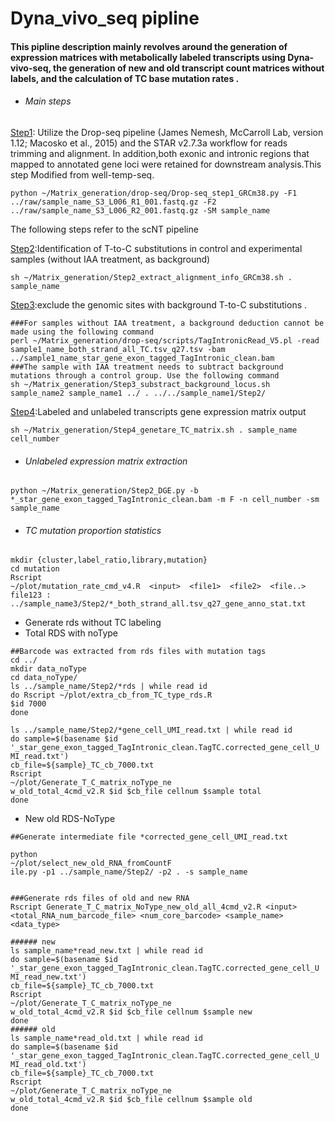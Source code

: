 # Dyna_vivo_seq pipline

#### This pipline description mainly revolves around the generation of expression matrices with metabolically labeled transcripts using Dyna-vivo-seq, the generation of new and old transcript count matrices without labels, and the calculation of TC base mutation rates .

- ###### Main steps

[Step1](): Utilize the Drop-seq pipeline (James Nemesh, McCarroll Lab, version 1.12; Macosko et al., 2015) and the STAR v2.7.3a workflow for reads trimming and  alignment. In addition,both exonic and intronic regions that mapped to annotated gene loci were retained for downstream analysis.This step Modified from well-temp-seq.

```
python ~/Matrix_generation/drop-seq/Drop-seq_step1_GRCm38.py -F1
../raw/sample_name_S3_L006_R1_001.fastq.gz -F2 ../raw/sample_name_S3_L006_R2_001.fastq.gz -SM sample_name
```

The following steps refer to the scNT pipeline

[Step2]():Identification of T-to-C substitutions in control and experimental samples (without IAA treatment, as background)

```
sh ~/Matrix_generation/Step2_extract_alignment_info_GRCm38.sh . sample_name
```

[Step3]():exclude the genomic sites with background T-to-C substitutions .

```
###For samples without IAA treatment, a background deduction cannot be made using the following command
perl ~/Matrix_generation/drop-seq/scripts/TagIntronicRead_V5.pl -read
sample1_name_both_strand_all_TC.tsv_q27.tsv -bam ../sample1_name_star_gene_exon_tagged_TagIntronic_clean.bam
###The sample with IAA treatment needs to subtract background mutations through a control group. Use the following command
sh ~/Matrix_generation/Step3_substract_background_locus.sh sample_name2 sample_name1 ../ . ../../sample_name1/Step2/
```

[Step4]():Labeled and unlabeled transcripts gene expression matrix output

```
sh ~/Matrix_generation/Step4_genetare_TC_matrix.sh . sample_name cell_number
```

- ###### Unlabeled expression matrix extraction

```
python ~/Matrix_generation/Step2_DGE.py -b
*_star_gene_exon_tagged_TagIntronic_clean.bam -m F -n cell_number -sm sample_name
```

- ###### TC mutation proportion statistics

```
mkdir {cluster,label_ratio,library,mutation}
cd mutation
Rscript
~/plot/mutation_rate_cmd_v4.R  <input>  <file1>  <file2>  <file..> 
file123 : ../sample_name3/Step2/*_both_strand_all.tsv_q27_gene_anno_stat.txt
```

- Generate rds without TC labeling
- Total RDS with noType

```
##Barcode was extracted from rds files with mutation tags
cd ../
mkdir data_noType
cd data_noType/
ls ../sample_name/Step2/*rds | while read id
do Rscript ~/plot/extra_cb_from_TC_type_rds.R
$id 7000
done

ls ../sample_name/Step2/*gene_cell_UMI_read.txt | while read id
do sample=$(basename $id
'_star_gene_exon_tagged_TagIntronic_clean.TagTC.corrected_gene_cell_U
MI_read.txt')
cb_file=${sample}_TC_cb_7000.txt
Rscript
~/plot/Generate_T_C_matrix_noType_ne
w_old_total_4cmd_v2.R $id $cb_file cellnum $sample total
done
```

- New old RDS-NoType

```
##Generate intermediate file *corrected_gene_cell_UMI_read.txt

python
~/plot/select_new_old_RNA_fromCountF
ile.py -p1 ../sample_name/Step2/ -p2 . -s sample_name


###Generate rds files of old and new RNA
Rscript Generate_T_C_matrix_NoType_new_old_all_4cmd_v2.R <input>
<total_RNA_num_barcode_file> <num_core_barcode> <sample_name>
<data_type>

###### new
ls sample_name*read_new.txt | while read id
do sample=$(basename $id
'_star_gene_exon_tagged_TagIntronic_clean.TagTC.corrected_gene_cell_U
MI_read_new.txt')
cb_file=${sample}_TC_cb_7000.txt
Rscript
~/plot/Generate_T_C_matrix_noType_ne
w_old_total_4cmd_v2.R $id $cb_file cellnum $sample new
done
###### old
ls sample_name*read_old.txt | while read id
do sample=$(basename $id
'_star_gene_exon_tagged_TagIntronic_clean.TagTC.corrected_gene_cell_U
MI_read_old.txt')
cb_file=${sample}_TC_cb_7000.txt
Rscript
~/plot/Generate_T_C_matrix_noType_ne
w_old_total_4cmd_v2.R $id $cb_file cellnum $sample old
done
```

